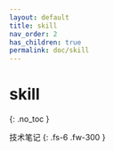 ```yaml
---
layout: default
title: skill
nav_order: 2
has_children: true
permalink: doc/skill
---
```


# skill
{: .no_toc }

技术笔记
{: .fs-6 .fw-300 }

